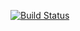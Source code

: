 [![Build Status](https://travis-ci.org/shinofara/dattr.svg?branch=master)](https://travis-ci.org/shinofara/dattr)
